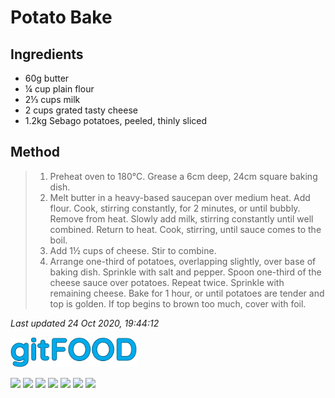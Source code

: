# Potato Bake

## Ingredients

- 60g butter
- ¼ cup plain flour
- 2⅓ cups milk
- 2 cups grated tasty cheese
- 1.2kg Sebago potatoes, peeled, thinly sliced

## Method

> 1. Preheat oven to 180°C. Grease a 6cm deep, 24cm square baking dish.
> 2. Melt butter in a heavy-based saucepan over medium heat. Add flour. Cook, stirring constantly, for 2 minutes, or until bubbly. Remove from heat. Slowly add milk, stirring constantly until well combined. Return to heat. Cook, stirring, until sauce comes to the boil.
> 3. Add 1½ cups of cheese. Stir to combine.
> 4. Arrange one-third of potatoes, overlapping slightly, over base of baking dish. Sprinkle with salt and pepper. Spoon one-third of the cheese sauce over potatoes. Repeat twice. Sprinkle with remaining cheese. Bake for 1 hour, or until potatoes are tender and top is golden. If top begins to brown too much, cover with foil.

*Last updated 24 Oct 2020, 19:44:12*

<img src="../images/logo_sm.png" width="40%" />

<img src="https://img.shields.io/badge/baked-blue.svg" /> <img src="https://img.shields.io/badge/cheesey-blue.svg" /> <img src="https://img.shields.io/badge/dairy-blue.svg" /> <img src="https://img.shields.io/badge/potato-blue.svg" /> <img src="https://img.shields.io/badge/savoury-blue.svg" /> <img src="https://img.shields.io/badge/sides-blue.svg" /> <img src="https://img.shields.io/badge/vegetarian-blue.svg" /> 